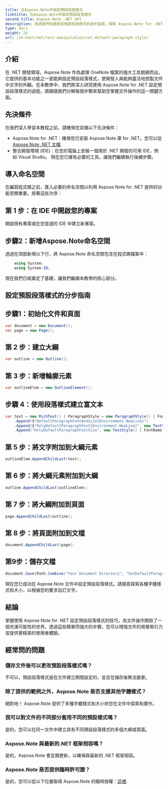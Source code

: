 ```yaml
---
title: 在Aspose.Note中設定預設段落樣式
linktitle: 在Aspose.Note中設定預設段落樣式
second_title: Aspose.Note .NET API
description: 透過我們有關設定預設段落樣式的逐步指南，探索 Aspose.Note for .NET 的強大功能。毫不費力地提升您的文件操作技能。
type: docs
weight: 24
url: /zh-hant/net/text-manipulation/set-default-paragraph-style/
---
```

## 介紹
在 .NET 開發領域，Aspose.Note 作為處理 OneNote 檔案的強大工具脫穎而出。它提供的基本功能之一是能夠設定預設段落樣式，使開發人員能夠靈活地控製文件中文字的外觀。在本教學中，我們將深入研究使用 Aspose.Note for .NET 設定預設段落樣式的過程。請跟隨我們分解每個步驟來幫助您掌握文件操作的這一關鍵方面。
## 先決條件
在我們深入學習本教程之前，請確保您具備以下先決條件：
-  Aspose.Note for .NET：確保您已安裝 Aspose.Note 庫 for .NET。您可以從[Aspose.Note .NET 文檔](https://reference.aspose.com/note/net/).
- 整合開發環境 (IDE)：在您的電腦上安裝一個用於 .NET 開發的可用 IDE，例如 Visual Studio。
現在您已擁有必要的工具，讓我們繼續執行後續步驟。
## 導入命名空間
在編寫程式碼之前，匯入必要的命名空間以利用 Aspose.Note for .NET 提供的功能至關重要。按著這些次序：
## 第 1 步：在 IDE 中開啟您的專案
開啟現有專案或在您首選的 IDE 中建立新專案。
## 步驟2：新增Aspose.Note命名空間
透過在頂部新增以下行，將 Aspose.Note 命名空間包含在程式碼檔案中：
```csharp
    using System;
    using System.IO;
```
現在我們已經奠定了基礎，讓我們繼續本教學的核心部分。
## 設定預設段落樣式的分步指南
## 步驟1：初始化文件和頁面
```csharp
var document = new Document();
var page = new Page();
```
## 第 2 步：建立大綱
```csharp
var outline = new Outline();
```
## 第 3 步：新增輪廓元素
```csharp
var outlineElem = new OutlineElement();
```
## 步驟 4：使用段落樣式建立富文本
```csharp
var text = new RichText() { ParagraphStyle = new ParagraphStyle() { FontName = "Courier New", FontSize = 20 } }
    .Append($"DefaultParagraphFontAndSize{Environment.NewLine}")
    .Append($"OnlyDefaultParagraphFont{Environment.NewLine}", new TextStyle() { FontSize = 14 })
    .Append("OnlyDefaultParagraphFontSize", new TextStyle() { FontName = "Verdana" });
```
## 第 5 步：將文字附加到大綱元素
```csharp
outlineElem.AppendChildLast(text);
```
## 第 6 步：將大綱元素附加到大綱
```csharp
outline.AppendChildLast(outlineElem);
```
## 第 7 步：將大綱附加到頁面
```csharp
page.AppendChildLast(outline);
```
## 第 8 步：將頁面附加到文檔
```csharp
document.AppendChildLast(page);
```
## 第9步：儲存文檔
```csharp
document.Save(Path.Combine("Your Document Directory", "SetDefaultParagraphStyle.one"));
```
現在您已成功在 Aspose.Note 文件中設定預設段落樣式。請隨意探索各種字體樣式和大小，以根據您的要求自訂文字。
## 結論
掌握使用 Aspose.Note for .NET 設定預設段落樣式的技巧，為文件操作開啟了一個充滿可能性的世界。透過這些簡單而強大的步驟，您可以增強文件的視覺吸引力並提供更精美的使用者體驗。
## 經常問的問題
### 儲存文件後可以更改預設段落樣式嗎？
不可以，預設段落樣式是在文件建立期間設定的，並且在儲存後無法變更。
### 除了提供的範例之外，Aspose.Note 是否支援其他字體樣式？
絕對地！ Aspose.Note 提供了多種字體樣式和大小供您在文件中探索和實作。
### 我可以對文件的不同部分套用不同的預設樣式嗎？
是的，您可以在同一文件中建立具有不同預設段落樣式的多個大綱或頁面。
### Aspose.Note 與最新的.NET 框架相容嗎？
是的，Aspose.Note 會定期更新，以確保與最新的 .NET 框架相容。
### Aspose.Note 是否提供臨時許可證？
是的，您可以從以下位置取得 Aspose.Note 的臨時授權：[這裡](https://purchase.aspose.com/temporary-license/).